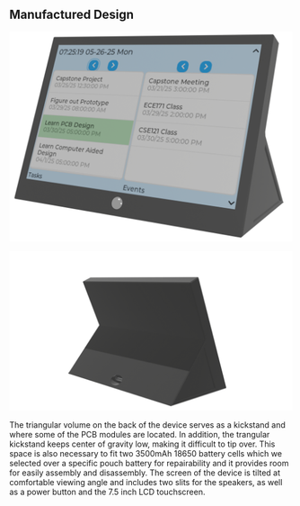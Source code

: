 ## Manufactured Design

![Front render of productivity device](images/schedule_companion_render.png)

![Back render of productivity device](images/schedule_companion_render_back.png)

The triangular volume on the back of the device serves as a kickstand and where some of the PCB modules are located. In addition, the trangular kickstand keeps center of gravity low, making it difficult to tip over. This space is also necessary to fit two 3500mAh 18650 battery cells which we selected over a specific pouch battery for repairability and it provides room for easily assembly and disassembly.
The screen of the device is tilted at comfortable viewing angle and includes two slits for the speakers, as well as a power button and the 7.5 inch LCD touchscreen.
